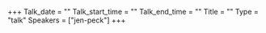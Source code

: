 +++
Talk_date = ""
Talk_start_time = ""
Talk_end_time = ""
Title = ""
Type = "talk"
Speakers = ["jen-peck"]
+++


